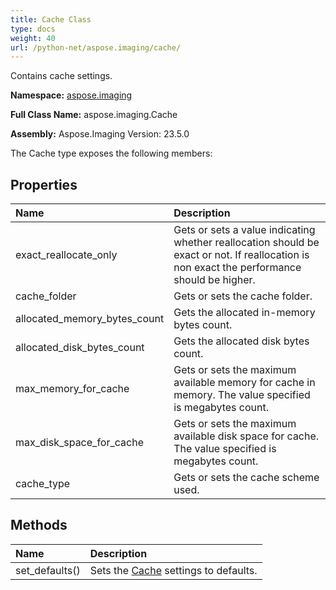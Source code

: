 ```yaml
---
title: Cache Class
type: docs
weight: 40
url: /python-net/aspose.imaging/cache/
---
```


Contains cache settings.

**Namespace:** [aspose.imaging](/imaging/python-net/aspose.imaging/)

**Full Class Name:** aspose.imaging.Cache

**Assembly:**  Aspose.Imaging Version: 23.5.0

The Cache type exposes the following members:
## **Properties**
|**Name**|**Description**|
| :- | :- |
|exact_reallocate_only|Gets or sets a value indicating whether reallocation should be exact or not. If reallocation is non exact the performance should be higher.|
|cache_folder|Gets or sets the cache folder.|
|allocated_memory_bytes_count|Gets the allocated in-memory bytes count.|
|allocated_disk_bytes_count|Gets the allocated disk bytes count.|
|max_memory_for_cache|Gets or sets the maximum available memory for cache in memory. The value specified is megabytes count.|
|max_disk_space_for_cache|Gets or sets the maximum available disk space for cache. The value specified is megabytes count.|
|cache_type|Gets or sets the cache scheme used.|
## **Methods**
|**Name**|**Description**|
| :- | :- |
|set_defaults()|Sets the [Cache](/imaging/python-net/aspose.imaging/cache/) settings to defaults.|
